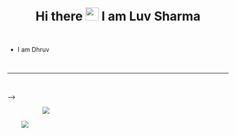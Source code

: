<h1 align = "center"> Hi there <img src="https://raw.githubusercontent.com/MartinHeinz/MartinHeinz/master/wave.gif" width="30px"> I am Luv Sharma </h1>
<br />

- I am Dhruv



<br />

<hr />

<br />

-->
<div align = "center" style="display: flex; flex-direction: row;">
 <img class="img" style = "padding:2rem" src="https://github-readme-stats.vercel.app/api?username=Stormbreakerr20&count_private=true&show_icons=true&theme=tokyonight&hide=stars" />
 <img class="img" src="https://github-readme-stats.vercel.app/api/top-langs/?username=Stormbreakerr20&layout=compact&theme=tokyonight" />
</div>
